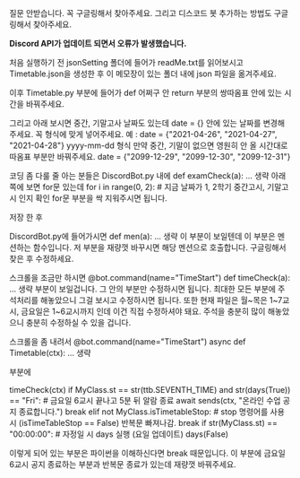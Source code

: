 질문 안받습니다. 꼭 구글링해서 찾아주세요.
그리고 디스코드 봇 추가하는 방법도 구글링해서 찾아주세요.

**Discord API가 업데이트 되면서 오류가 발생했습니다.**

처음 실행하기 전 jsonSetting 폴더에 들어가 readMe.txt를 읽어보시고 Timetable.json을 생성한 후
이 메모장이 있는 폴더 내에 json 파일을 옮겨주세요.

이후 Timetable.py 부분에 들어가 def 어쩌구 안 return 부분의 쌍따옴표 안에 있는 시간을 바꿔주세요.

그리고 아래 보시면 중간, 기말고사 날짜도 있는데 date = {} 안에 있는 날짜를 변경해주세요.
꼭 형식에 맞게 넣어주세요. 예 : date = {"2021-04-26", "2021-04-27", "2021-04-28"}
yyyy-mm-dd 형식
만약 중간, 기말이 없으면 영원히 안 올 시간대로 따옴표 부분만 바꿔주세요.
date = {"2099-12-29", "2099-12-30", "2099-12-31"}

코딩 좀 다룰 줄 아는 분들은
DiscordBot.py 내에
def examCheck(a): ... 생략
아래쪽에 보면 for문 있는데
for i in range(0, 2):  # 지금 날짜가 1, 2학기 중간고시, 기말고시 인지 확인
for문 부분을 싹 지워주시면 됩니다.

저장 한 후

DiscordBot.py에 들어가시면
def men(a): ... 생략
이 부분이 보일텐데 이 부분은 멘션하는 함수입니다.
저 부분을 재량껏 바꾸시면 해당 멘션으로 호출합니다.
구글링해서 찾은 후 수정하세요.

 스크롤을 조금만 하시면
@bot.command(name="TimeStart")
def timeCheck(a): ... 생략
부분이 보일겁니다. 그 안의 부분만 수정하시면 됩니다.
최대한 모든 부분에 주석처리를 해놓았으니 그걸 보시고 수정하시면 됩니다.
또한 현재 파일은 월~목은 1~7교시, 금요일은 1~6교시까지 인데 이건 직접 수정하셔야 돼요.
주석을 충분히 많이 해놓았으니 충분히 수정하실 수 있을 겁니다.

스크롤을 좀 내려서
@bot.command(name="TimeStart")
async def Timetable(ctx): ... 생략

부분에

timeCheck(ctx)
        if MyClass.st == str(ttb.SEVENTH_TIME) and str(days(True)) == "Fri":  # 금요일 6교시 끝나고 5분 뒤 알람 종료
            await sends(ctx, "온라인 수업 공지 종료합니다.")
            break
        elif not MyClass.isTimetableStop:  # stop 명령어를 사용 시 (isTimeTableStop == False) 반복문 빠져나감.
            break
        if str(MyClass.st) == "00:00:00":  # 자정일 시 days 실행 (요일 업데이트)
            days(False)

이렇게 되어 있는 부분은 파이썬을 이해하신다면 break 때문입니다.
이 부분에 금요일 6교시 공지 종료하는 부분과 반복문 종료가 있는데
재량껏 바꿔주세요.
